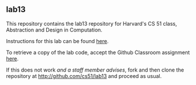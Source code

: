 
## lab13




This repository contains the lab13 repository for Harvard's
CS 51 class, Abstraction and Design in Computation.

Instructions for this lab can be found
[here](http://cs51.io/labs/lab13).

To retrieve a copy of the lab code, accept the Github Classroom
assignment [here](http://url.cs51.io/lab13).

If this does not work _and a staff member advises_, fork and then
clone the repository at 
<http://github.com/cs51/lab13> and proceed as usual.

